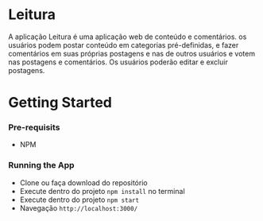 # Leitura

A aplicação Leitura é uma aplicação web de conteúdo e comentários. os usuários podem postar conteúdo em categorias pré-definidas, e fazer comentários em suas próprias postagens e nas de outros usuários e votem nas postagens e comentários. Os usuários poderão editar e excluir postagens.

# Getting Started

### Pre-requisits
* NPM

### Running the App
* Clone ou faça download do repositório
* Execute dentro do projeto `npm install` no terminal
* Execute dentro do projeto `npm start`
* Navegação `http://localhost:3000/`

